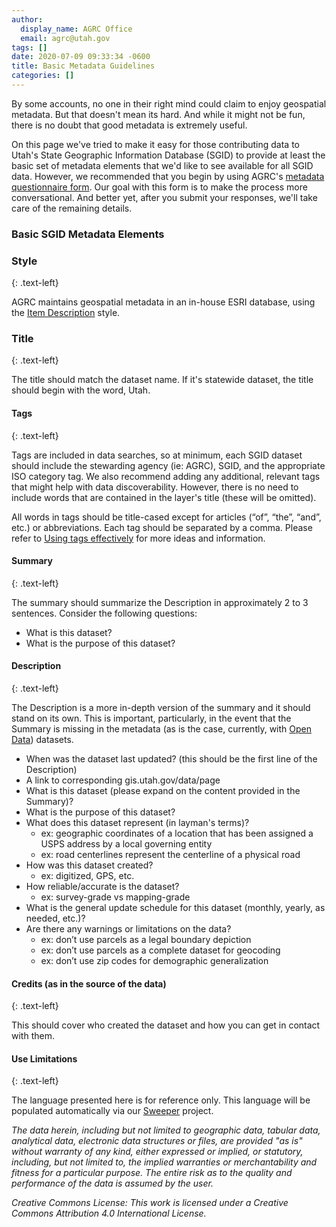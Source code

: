 ```yaml
---
author:
  display_name: AGRC Office
  email: agrc@utah.gov
tags: []
date: 2020-07-09 09:33:34 -0600
title: Basic Metadata Guidelines
categories: []
---
```

By some accounts, no one in their right mind could claim to enjoy geospatial metadata. But that doesn't mean its hard. And while it might not be fun, there is no doubt that good metadata is extremely useful.

On this page we've tried to make it easy for those contributing data to Utah's State Geographic Information Database (SGID) to provide at least the basic set of metadata elements that we'd like to see available for all SGID data. However, we recommended that you begin by using AGRC's [metadata questionnaire form](https://docs.google.com/forms/d/1u7gwdmRN-83Kh5zizi-kHRObeoNyaakM3scPkLT3zKY/edit). Our goal with this form is to make the process more conversational. And better yet, after you submit your responses, we'll take care of the remaining details.

### Basic SGID Metadata Elements

### Style
{: .text-left}

AGRC maintains geospatial metadata in an in-house ESRI database, using the [Item Description](https://desktop.arcgis.com/en/arcmap/10.7/manage-data/metadata/metadata-standards-and-styles.htm#ESRI_SECTION1_29222DC149544E89A4147541A4ACAF86) style.

### Title
{: .text-left}

The title should match the dataset name. If it's statewide dataset, the title should begin with the word, Utah.

#### Tags
{: .text-left}

Tags are included in data searches, so at minimum, each SGID dataset should include the stewarding agency (ie: AGRC), SGID, and the appropriate ISO category tag. We also recommend adding any additional, relevant tags that might help with data discoverability. However, there is no need to include words that are contained in the layer's title (these will be omitted).

All words in tags should be title-cased except for articles (“of”, “the”, “and”, etc.) or abbreviations. Each tag should be separated by a comma. Please refer to [Using tags effectively](https://www.esri.com/arcgis-blog/products/arcgis-online/data-management/using-tags-effectively/) for more ideas and information.

#### Summary
{: .text-left}

The summary should summarize the Description in approximately 2 to 3 sentences.  Consider the following questions:

- What is this dataset?
- What is the purpose of this dataset?

#### Description
{: .text-left}

The Description is a more in-depth version of the summary and it should stand on its own. This is important, particularly, in the event that the Summary is missing in the metadata (as is the case, currently, with [Open Data](https://opendata.gis.utah.gov/)) datasets.

- When was the dataset last updated? (this should be the first line of the Description)
- A link to corresponding gis.utah.gov/data/page
- What is this dataset (please expand on the content provided in the Summary)?
- What is the purpose of this dataset?
- What does this dataset represent (in layman's terms)?
  - ex: geographic coordinates of a location that has been assigned a USPS address by a local governing entity
  - ex: road centerlines represent the centerline of a physical road
- How was this dataset created?
  - ex: digitized, GPS, etc.
- How reliable/accurate is the dataset?
  - ex: survey-grade vs mapping-grade
- What is the general update schedule for this dataset (monthly, yearly, as needed, etc.)?
- Are there any warnings or limitations on the data?
  - ex: don’t use parcels as a legal boundary depiction
  - ex: don’t use parcels as a complete dataset for geocoding
  - ex: don’t use zip codes for demographic generalization

#### Credits (as in the source of the data)
{: .text-left}

This should cover who created the dataset and how you can get in contact with them.

#### Use Limitations
{: .text-left}

The language presented here is for reference only. This language will be populated automatically via our [Sweeper](https://github.com/agrc/sweeper) project.

*The data herein, including but not limited to geographic data, tabular data, analytical data, electronic data structures or files, are provided "as is" without warranty of any kind, either expressed or implied, or statutory, including, but not limited to, the implied warranties or merchantability and fitness for a particular purpose. The entire risk as to the quality and performance of the data is assumed by the user.*

*Creative Commons License: This work is licensed under a Creative Commons Attribution 4.0 International License.*
